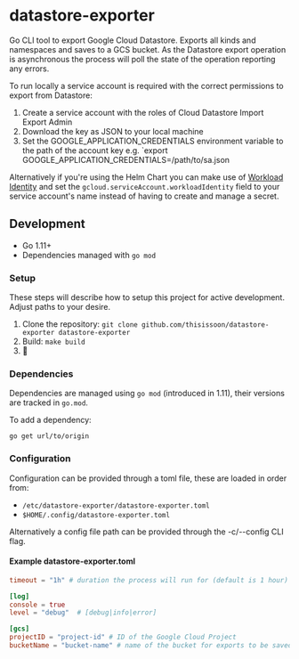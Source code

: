 # datastore-exporter

Go CLI tool to export Google Cloud Datastore. Exports all kinds and namespaces and saves to a GCS bucket. As the Datastore export operation is asynchronous the process will poll the state of the operation reporting any errors.

To run locally a service account is required with the correct permissions to export from Datastore: 
1. Create a service account with the roles of Cloud Datastore Import Export Admin
2. Download the key as JSON to your local machine
3. Set the GOOGLE_APPLICATION_CREDENTIALS environment variable to the path of the account key e.g. `export GOOGLE_APPLICATION_CREDENTIALS=/path/to/sa.json

Alternatively if you're using the Helm Chart you can make use of [Workload Identity](https://cloud.google.com/kubernetes-engine/docs/how-to/workload-identity) and set the `gcloud.serviceAccount.workloadIdentity` field to your service account's name instead of having to create and manage a secret.

## Development

 - Go 1.11+
 - Dependencies managed with `go mod`

### Setup

These steps will describe how to setup this project for active development. Adjust paths to your desire.

1. Clone the repository: `git clone github.com/thisissoon/datastore-exporter datastore-exporter`
2. Build: `make build`
3. 🍻

### Dependencies

Dependencies are managed using `go mod` (introduced in 1.11), their versions
are tracked in `go.mod`.

To add a dependency:
```
go get url/to/origin
```

### Configuration

Configuration can be provided through a toml file, these are loaded
in order from:

- `/etc/datastore-exporter/datastore-exporter.toml`
- `$HOME/.config/datastore-exporter.toml`

Alternatively a config file path can be provided through the
-c/--config CLI flag.

#### Example datastore-exporter.toml
```toml
timeout = "1h" # duration the process will run for (default is 1 hour)

[log]
console = true
level = "debug"  # [debug|info|error]

[gcs]
projectID = "project-id" # ID of the Google Cloud Project
bucketName = "bucket-name" # name of the bucket for exports to be saved in
```
